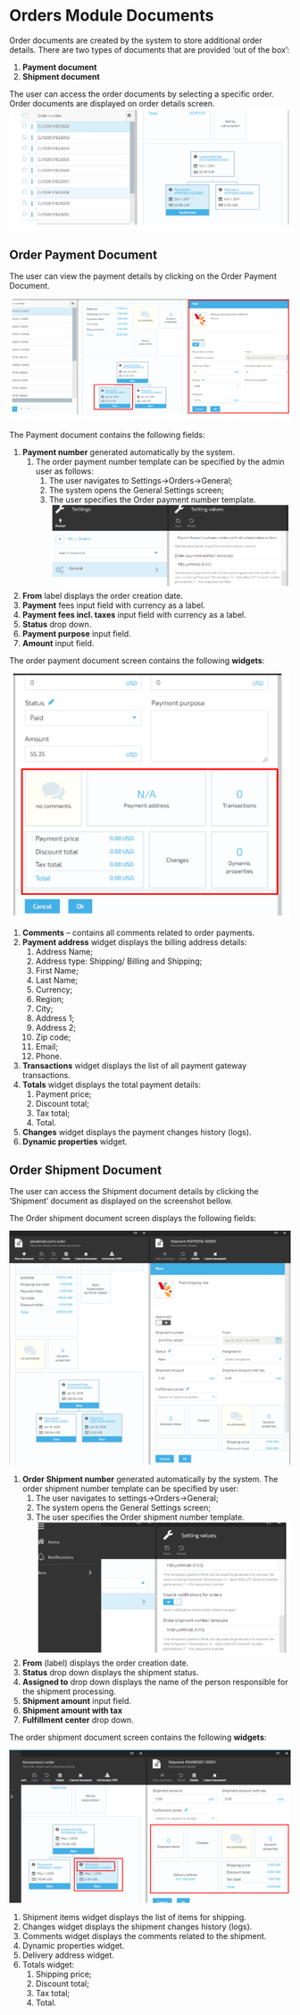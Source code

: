 # Orders Module Documents

Order documents are created by the system to store additional order details. There are two types of documents that are provided ‘out of the box’:

1. **Payment document**
1. **Shipment document**

The user can access the order documents by selecting a specific order. Order documents are displayed on order details screen.
![Fig.Customer Orders](media/screen-order-documents1.png)

## Order Payment Document

The user can view the payment details by clicking on the Order Payment Document.

![Fig.Customer Orders](media/screen-payment-document-details.png)

The  Payment document contains the following fields:

1. **Payment number** generated automatically by the system.
     1. The order payment number template can be specified by the admin user as follows:
         1. The user navigates to Settings->Orders->General;
         1. The system opens the General Settings screen;
         1. The user specifies the Order payment number template.
![Fig.Customer Orders](media/screen-order-payment-number-template.png)
1. **From** label displays the order creation date.
1. **Payment** fees input field with currency as a label.
1. **Payment fees incl. taxes** input field with currency as a label.
1. **Status** drop down.
1. **Payment purpose** input field.
1. **Amount** input field.

The order payment document screen contains the following **widgets**:

![Fig.Customer Orders](media/screen-payment-document-widgets.png)

1. **Comments** – contains all comments related to order payments.
1. **Payment address** widget displays the billing address details:
     1. Address Name;
     1. Address type: Shipping/ Billing and Shipping;
     1. First Name;
     1. Last Name;
     1. Currency;
     1. Region;
     1. City;
     1. Address 1;
     1. Address 2;
     1. Zip code;
     1. Email;
     1. Phone.
1. **Transactions** widget displays the list of all payment gateway transactions.
1. **Totals** widget displays the total payment details:
     1. Payment price;
     1. Discount total;
     1. Tax total;
     1. Total.
1. **Changes** widget displays the payment changes history (logs).
1. **Dynamic properties** widget.

## Order Shipment Document

The user can access the Shipment document details by clicking  the ‘Shipment’ document as displayed on the screenshot bellow.

The Order shipment document screen displays the following fields:

![Fig.Customer Orders](media/screen-shipment-details.png)

1. **Order Shipment number** generated automatically by the system. The order shipment number template can be specified by user:
     1. The user navigates to settings->Orders->General;
     1. The system opens the General Settings screen;
     1. The user specifies the Order shipment number template.
![Fig.Customer Orders](media/screen-order-shipment-number-template.png)
1. **From** (label) displays the order creation date.
1. **Status** drop down displays the shipment status.
1. **Assigned to** drop down displays the name of the person responsible for the shipment processing.
1. **Shipment amount** input field.
1. **Shipment amount with tax**
1. **Fulfillment center** drop down.

The order shipment document screen contains the following **widgets**:

![Fig.Customer Orders](media/screen-order-shipment-document-widgets.png)

1. Shipment items widget displays the list of items for shipping.
1. Changes widget displays the shipment changes history (logs).
1. Comments widget displays the comments related to the shipment.
1. Dynamic properties widget.
1. Delivery address widget.
1. Totals widget:
     1. Shipping price;
     1. Discount total;
     1. Tax total;
     1. Total.
